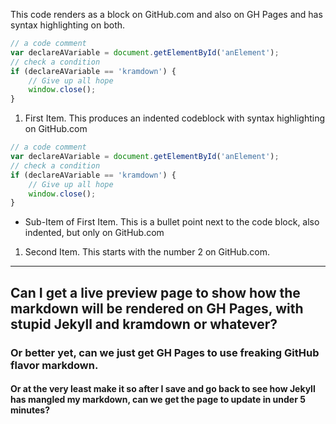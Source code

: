 This code renders as a block on GitHub.com and also on GH Pages and has syntax highlighting on both.

```js
// a code comment
var declareAVariable = document.getElementById('anElement');
// check a condition
if (declareAVariable == 'kramdown') {
    // Give up all hope
    window.close();
}
```

1. First Item. This produces an indented codeblock with syntax highlighting on GitHub.com

 ```js
 // a code comment
 var declareAVariable = document.getElementById('anElement');
 // check a condition
 if (declareAVariable == 'kramdown') {
     // Give up all hope
     window.close();
 }
 ```

 * Sub-Item of First Item. This is a bullet point next to the code block, also indented, but only on GitHub.com

1. Second Item. This starts with the number 2 on GitHub.com.


* * *


## Can I get a live preview page to show how the markdown will be rendered on GH Pages, with stupid Jekyll and kramdown or whatever?

### Or better yet, can we just get GH Pages to use freaking GitHub flavor markdown.

#### Or at the very least make it so after I save and go back to see how Jekyll has mangled my markdown, can we get the page to update in under 5 minutes?
